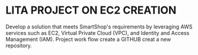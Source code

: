 # LITA PROJECT ON EC2 CREATION
 Develop a solution that meets SmartShop's requirements by leveraging AWS services such as EC2,  Virtual Private Cloud (VPC), and Identity and Access Management (IAM).
Project work flow
create a GITHUB
creat a new repository.
